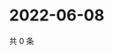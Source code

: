 # 2022-06-08

共 0 条

<!-- BEGIN WEIBO -->
<!-- 最后更新时间 Wed Jun 08 2022 13:12:38 GMT+0800 (China Standard Time) -->

<!-- END WEIBO -->
